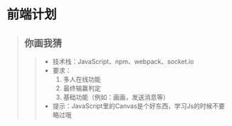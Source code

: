 # 前端计划
> ## 你画我猜
>> - 技术栈：JavaScript、npm、webpack、socket.io
>> - 要求：
>>     1. 多人在线功能
>>     2. 最终输赢判定
>>     3. 基础功能（例如：画画，发送消息等）
>> - 提示：JavaScript里的Canvas是个好东西，学习Js的时候不要略过哦